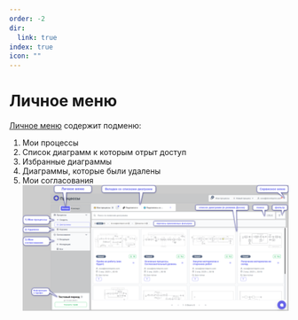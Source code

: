 ```yaml
---
order: -2
dir:
  link: true
index: true
icon: ""
---
```


# Личное меню

[Личное меню](../0_home-page/pesonal_menu.html) содержит подменю:
  1) Мои процессы
  2) Список диаграмм к которым отрыт доступ
  3) Избранные диаграммы
  4) Диаграммы, которые были удалены
  5) Мои согласования
![image](main_personal.png)
